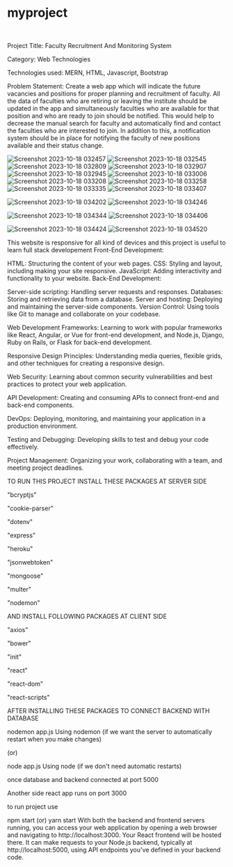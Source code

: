 # myproject
﻿

Project Title: Faculty Recruitment And Monitoring System

Category: Web Technologies

Technologies used: MERN, HTML, Javascript, Bootstrap

Problem Statement:
Create a web app which will indicate the future vacancies and positions for proper planning and recruitment of faculty. All the data of faculties who are retiring or leaving the institute should be updated in the app and simultaneously faculties who are available for that position and who are ready to join should be notified. This would help to decrease the manual search for faculty and automatically find and contact the faculties who are interested to join. In addition to this, a notification system should be in place for notifying the faculty of new positions available and their status change.


![Screenshot 2023-10-18 032457](https://github.com/Priyankamadire/FacultyRecruitmentAndMonitoringSystem/assets/108828579/fb5cf80a-d387-451a-9bc9-dd5baf938b66)
![Screenshot 2023-10-18 032545](https://github.com/Priyankamadire/FacultyRecruitmentAndMonitoringSystem/assets/108828579/6250f41c-e50f-4858-8790-cc9792213990)
![Screenshot 2023-10-18 032809](https://github.com/Priyankamadire/FacultyRecruitmentAndMonitoringSystem/assets/108828579/4696b4f9-8d37-4d1c-b972-1d13acc5a0cc)
![Screenshot 2023-10-18 032907](https://github.com/Priyankamadire/FacultyRecruitmentAndMonitoringSystem/assets/108828579/bf0ca22a-f48b-44e8-b9a7-845dc0978652)
![Screenshot 2023-10-18 032945](https://github.com/Priyankamadire/FacultyRecruitmentAndMonitoringSystem/assets/108828579/f5144688-ed0c-4b61-abbb-8121e57af8e3)
![Screenshot 2023-10-18 033006](https://github.com/Priyankamadire/FacultyRecruitmentAndMonitoringSystem/assets/108828579/2a822e2b-66a4-43e1-8088-f9c2de0a1471)
![Screenshot 2023-10-18 033208](https://github.com/Priyankamadire/FacultyRecruitmentAndMonitoringSystem/assets/108828579/adbf4295-dadd-4bf7-969c-40b9a5b65674)
![Screenshot 2023-10-18 033258](https://github.com/Priyankamadire/FacultyRecruitmentAndMonitoringSystem/assets/108828579/be891d84-a3e4-41de-8b41-4530264d69cf)
![Screenshot 2023-10-18 033335](https://github.com/Priyankamadire/FacultyRecruitmentAndMonitoringSystem/assets/108828579/996b6dd6-6c0a-4adc-b17c-fe3bb85de2bd)
![Screenshot 2023-10-18 033407](https://github.com/Priyankamadire/FacultyRecruitmentAndMonitoringSystem/assets/108828579/481f9940-9368-44d6-8485-e73c3819420a)

![Screenshot 2023-10-18 034202](https://github.com/Priyankamadire/FacultyRecruitmentAndMonitoringSystem/assets/108828579/5e1888f0-9287-4f6b-b085-08cbfa384985)
![Screenshot 2023-10-18 034246](https://github.com/Priyankamadire/FacultyRecruitmentAndMonitoringSystem/assets/108828579/e611adfa-df7d-4ee2-957e-21dc625b152d)

![Screenshot 2023-10-18 034344](https://github.com/Priyankamadire/FacultyRecruitmentAndMonitoringSystem/assets/108828579/4e447199-648b-469d-bd49-7ec9e471f4bc)
![Screenshot 2023-10-18 034406](https://github.com/Priyankamadire/FacultyRecruitmentAndMonitoringSystem/assets/108828579/84eccffe-0630-4d78-8b18-304ed60e0775)

![Screenshot 2023-10-18 034424](https://github.com/Priyankamadire/FacultyRecruitmentAndMonitoringSystem/assets/108828579/66aef9a6-6caa-4023-9793-ea0a1e4cb1c8)
![Screenshot 2023-10-18 034520](https://github.com/Priyankamadire/FacultyRecruitmentAndMonitoringSystem/assets/108828579/07c05a67-00ca-4af6-aa2d-af96eaf3e029)


This website is responsive for all kind of devices and this project is useful to learn full stack developement
Front-End Development:

HTML: Structuring the content of your web pages.
CSS: Styling and layout, including making your site responsive.
JavaScript: Adding interactivity and functionality to your website.
Back-End Development:

Server-side scripting: Handling server requests and responses.
Databases: Storing and retrieving data from a database.
Server and hosting: Deploying and maintaining the server-side components.
Version Control: Using tools like Git to manage and collaborate on your codebase.

Web Development Frameworks: Learning to work with popular frameworks like React, Angular, or Vue for front-end development, and Node.js, Django, Ruby on Rails, or Flask for back-end development.

Responsive Design Principles: Understanding media queries, flexible grids, and other techniques for creating a responsive design.

Web Security: Learning about common security vulnerabilities and best practices to protect your web application.

API Development: Creating and consuming APIs to connect front-end and back-end components.

DevOps: Deploying, monitoring, and maintaining your application in a production environment.

Testing and Debugging: Developing skills to test and debug your code effectively.

Project Management: Organizing your work, collaborating with a team, and meeting project deadlines.

TO RUN THIS PROJECT INSTALL THESE PACKAGES AT SERVER SIDE

"bcryptjs"

"cookie-parser"

"dotenv"

"express"

"heroku"

"jsonwebtoken"

"mongoose"

"multer"

"nodemon"

AND INSTALL FOLLOWING PACKAGES AT CLIENT SIDE

"axios"

"bower"

"init"


"react"

"react-dom" 

"react-scripts"

  AFTER INSTALLING THESE PACKAGES TO CONNECT BACKEND WITH DATABASE 
  
  nodemon app.js  Using nodemon (if we want the server to automatically restart when you make changes)
  
  (or)
  
  node app.js   Using node (if we don't need automatic restarts)
  
once database and backend connected at port 5000

Another side react app runs on port 3000

to run project use

npm start (or) yarn start
With both the backend and frontend servers running,
you can access your web application by opening a web browser and navigating to http://localhost:3000. Your React frontend will be hosted there. It can make requests to your Node.js backend, typically at http://localhost:5000, using API endpoints you've defined in your backend code.
